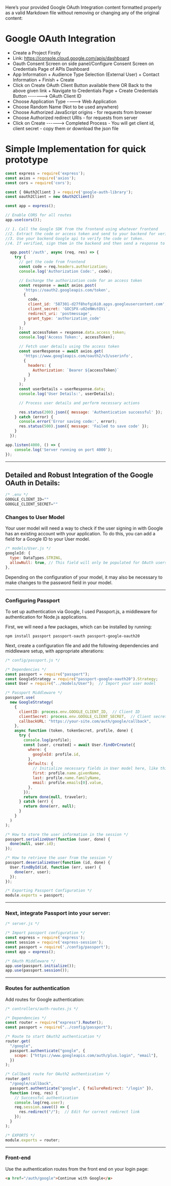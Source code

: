 Here’s your provided Google OAuth Integration content formatted properly as a valid Markdown file without removing or changing any of the original content:

# Google OAuth Integration

- Create a Project Firstly  
- Link: https://console.cloud.google.com/apis/dashboard  
- Oauth Consent Screen on side panel/Configure Consent Screen on Credentials Page of APIs Dashboard  
- App Information + Audience Type Selection (External User) + Contact Information + Finish + Create  
- Click on Create OAuth Client Button available there OR Back to the above given link + Navigate to Credentials Page + Create Credentials Button -------> OAuth Client ID 
-  Choose Application Type ----> Web Application 
-  Choose Random Name (Not to be used anywhere)
-  Choose Authorized JavaScript origins - for requests from browser
-  Choose Authorized redirect URIs - for requests from server 
-  Click on Create ------> Completed Process - You will get client id, client secret - copy them or download the json file



# Simple Implementation for quick prototype

```js
const express = require('express');
const axios = require('axios');
const cors = require('cors');

const { OAuth2Client } = require('google-auth-library');
const oauth2Client = new OAuth2Client()

const app = express();

// Enable CORS for all routes
app.use(cors());

// 1. Call the Google SDK from the frontend using whatever frontend
//2. Extract the code or access token and send to your backend for verification.
//3. Use your backend Google api to verify the code or token.
//4. If verified, sign them in the backend and then send a response to frontend

  app.post('/auth', async (req, res) => {
    try {
      // get the code from frontend
      const code = req.headers.authorization;
      console.log('Authorization Code:', code);

      // Exchange the authorization code for an access token
      const response = await axios.post(
        'https://oauth2.googleapis.com/token',
        {
          code,
          client_id: '587301-d27f8hofgi6i0.apps.googleusercontent.com',
          client_secret: 'GOCSPX-u02eNWutQVi',
          redirect_uri: 'postmessage',
          grant_type: 'authorization_code'
        }
      );
      const accessToken = response.data.access_token;
      console.log('Access Token:', accessToken);

      // Fetch user details using the access token
      const userResponse = await axios.get(
        'https://www.googleapis.com/oauth2/v3/userinfo',
        {
          headers: {
            Authorization: `Bearer ${accessToken}`
          }
        }
      );
      const userDetails = userResponse.data;
      console.log('User Details:', userDetails);

      // Process user details and perform necessary actions

      res.status(200).json({ message: 'Authentication successful' });
    } catch (error) {
      console.error('Error saving code:', error);
      res.status(500).json({ message: 'Failed to save code' });
    }
  });

app.listen(4000, () => {
    console.log('Server running on port 4000');
});
```

---

## Detailed and Robust Integration of the Google OAuth in Details:

```js
/* .env */
GOOGLE_CLIENT_ID=""
GOOGLE_CLIENT_SECRET=""
```

### Changes to User Model  
Your user model will need a way to check if the user signing in with Google has an existing account with your application. To do this, you can add a field for a Google ID to your User model.

```js
/* models/User.js */
googleId: {
  type: DataTypes.STRING,
  allowNull: true, // This field will only be populated for OAuth users
},
```

Depending on the configuration of your model, it may also be necessary to make changes to the password field in your model.

---

### Configuring Passport  
To set up authentication via Google, I used Passport.js, a middleware for authentication for Node.js applications.

First, we will need a few packages, which can be installed by running:

```
npm install passport passport-oauth passport-google-oauth20
```

Next, create a configuration file and add the following dependencies and middleware setup, with appropriate alterations:

```js
/* config/passport.js */

/* Dependencies */
const passport = require("passport");
const GoogleStrategy = require("passport-google-oauth20").Strategy;
const User = require("../models/User");  // Import your user model

/* Passport Middleware */
passport.use(
  new GoogleStrategy(
    {
      clientID: process.env.GOOGLE_CLIENT_ID,  // Client ID
      clientSecret: process.env.GOOGLE_CLIENT_SECRET,  // Client secret
      callbackURL: "https://your-site.com/auth/google/callback",
    },
    async function (token, tokenSecret, profile, done) {
      try {
        console.log(profile);
        const [user, created] = await User.findOrCreate({
          where: {
            googleId: profile.id,
          },
          defaults: {
            // Initialize necessary fields in User model here, like this:
            first: profile.name.givenName,
            last: profile.name.familyName,
            email: profile.emails[0].value,
          },
        });
        return done(null, traveler);
      } catch (err) {
        return done(err, null);
      }
    }
  )
);

/* How to store the user information in the session */
passport.serializeUser(function (user, done) {
  done(null, user.id);
});

/* How to retrieve the user from the session */
passport.deserializeUser(function (id, done) {
  User.findById(id, function (err, user) {
    done(err, user);
  });
});

/* Exporting Passport Configuration */
module.exports = passport;
```

---

### Next, integrate Passport into your server:

```js
/* server.js */

/* Import passport configuration */
const express = require('express');
const session = require('express-session');
const passport = require('./config/passport');
const app = express();

/* OAuth Middleware */
app.use(passport.initialize());
app.use(passport.session());
```

---

### Routes for authentication  
Add routes for Google authentication:

```js
/* controllers/auth-routes.js */

/* Dependencies */
const router = require("express").Router();
const passport = require("../config/passport");

/* Route to start OAuth2 authentication */
router.get(
  "/google",
  passport.authenticate("google", {
    scope: ["https://www.googleapis.com/auth/plus.login", "email"],
  })
);

/* Callback route for OAuth2 authentication */
router.get(
  "/google/callback",
  passport.authenticate("google", { failureRedirect: "/login" }),
  function (req, res) {
    // Successful authentication
    console.log(req.user);
    req.session.save(() => {
      res.redirect("/");  // Edit for correct redirect link
    });
  }
);

/* EXPORTS */
module.exports = router;
```

---

### Front-end

Use the authentication routes from the front end on your login page:

```html
<a href="/auth/google">Continue with Google</a>
```
```